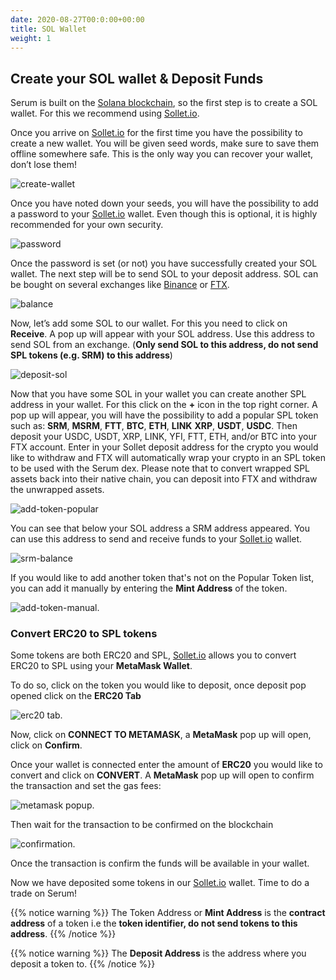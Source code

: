 ```yaml
---
date: 2020-08-27T00:0:00+00:00
title: SOL Wallet
weight: 1
---
```


## Create your SOL wallet & Deposit Funds

Serum is built on the [Solana blockchain](https://solana.com), so the first step is to create a SOL wallet. For this we recommend using [Sollet.io](https://sollet.io).

Once you arrive on [Sollet.io](https://sollet.io) for the first time you have the possibility to create a new wallet. You will be given seed words, make sure to save them offline somewhere safe. This is the only way you can recover your wallet, don’t lose them!

![create-wallet](/images/articles/serum-dex/sol-wallet/create-new-wallet.png?classes=shadow&width=25pc)

Once you have noted down your seeds, you will have the possibility to add a password to your [Sollet.io](https://sollet.io) wallet. Even though this is optional, it is highly recommended for your own security.

![password](/images/articles/serum-dex/sol-wallet/password.png?classes=shadow&width=25pc)

Once the password is set (or not) you have successfully created your SOL wallet. The next step will be to send SOL to your deposit address. SOL can be bought on several exchanges like [Binance](https://binance.com) or [FTX](https://ftx.com).

![balance](/images/articles/serum-dex/sol-wallet/balance.png?classes=shadow&width=50pc)

Now, let’s add some SOL to our wallet. For this you need to click on **Receive**. A pop up will appear with your SOL address. Use this address to send SOL from an exchange. (**Only send SOL to this address, do not send SPL tokens (e.g. SRM) to this address**)

![deposit-sol](/images/articles/serum-dex/sol-wallet/deposit-sol.png?classes=shadow&width=50pc)

Now that you have some SOL in your wallet you can create another SPL address in your wallet. For this click on the **+** icon in the top right corner. A pop up will appear, you will have the possibility to add a popular SPL token such as: **SRM**, **MSRM**, **FTT**, **BTC**, **ETH**, **LINK** **XRP**, **USDT**, **USDC**.
Then deposit your USDC, USDT, XRP, LINK, YFI, FTT, ETH, and/or BTC into your FTX account. Enter in your Sollet deposit address for the crypto you would like to withdraw and FTX will automatically wrap your crypto in an SPL token to be used with the Serum dex.
Please note that to convert wrapped SPL assets back into their native chain, you can deposit into FTX and withdraw the unwrapped assets.

![add-token-popular](/images/articles/serum-dex/sol-wallet/add-token-popular.png?classes=shadow&width=25pc)

You can see that below your SOL address a SRM address appeared. You can use this address to send and receive funds to your [Sollet.io](https://sollet.io) wallet.

![srm-balance](/images/articles/serum-dex/sol-wallet/srm-balance.png?classes=shadow&width=50pc)

If you would like to add another token that's not on the Popular Token list, you can add it manually by entering the **Mint Address** of the token.

![add-token-manual](/images/articles/serum-dex/sol-wallet/add-token-manual.png?classes=shadow&width=25pc).

### Convert ERC20 to SPL tokens

Some tokens are both ERC20 and SPL, [Sollet.io](https://sollet.io) allows you to convert ERC20 to SPL using your **MetaMask Wallet**.

To do so, click on the token you would like to deposit, once deposit pop opened click on the **ERC20 Tab**

![erc20 tab](/images/articles/serum-dex/sol-wallet/deposit-erc20.png?classes=shadow&width=25pc).

Now, click on **CONNECT TO METAMASK**, a **MetaMask** pop up will open, click on **Confirm**.

Once your wallet is connected enter the amount of **ERC20** you would like to convert and click on **CONVERT**. A **MetaMask** pop up will open to confirm the transaction and set the gas fees:

![metamask popup](/images/articles/serum-dex/sol-wallet/metamask-popups.png?classes=shadow&width=25pc).

Then wait for the transaction to be confirmed on the blockchain

![confirmation](/images/articles/serum-dex/sol-wallet/erc20-confirm.png?classes=shadow&width=25pc).

Once the transaction is confirm the funds will be available in your wallet.

Now we have deposited some tokens in our [Sollet.io](https://sollet.io) wallet. Time to do a trade on Serum!

{{% notice warning %}}
The Token Address or **Mint Address** is the **contract address** of a token i.e the **token identifier, do not send tokens to this address**.
{{% /notice %}}

{{% notice warning %}}
The **Deposit Address** is the address where you deposit a token to.
{{% /notice %}}
